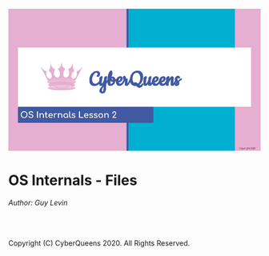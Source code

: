 
![Opening Slide](OS_Internals_Lesson_2.png?raw=true "Lesson 2 opening slide")

# OS Internals - Files


###### Author: Guy Levin

<!-- Lesson slide show available [here](https://docs.google.com/) -->


&nbsp;
&nbsp;

Copyright (C) CyberQueens 2020. All Rights Reserved.
